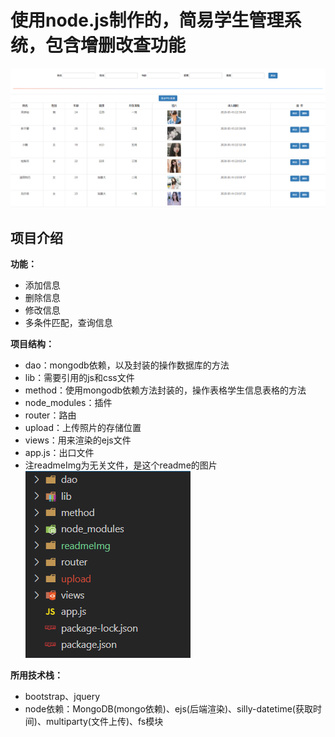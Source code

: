 # 使用node.js制作的，简易学生管理系统，包含增删改查功能
![image](https://github.com/Jackhuang-haohua/node-practice1/blob/master/readmeImg/list.png)

## 项目介绍

**功能：**
- 添加信息
- 删除信息
- 修改信息
- 多条件匹配，查询信息

**项目结构：**
- dao：mongodb依赖，以及封装的操作数据库的方法
- lib：需要引用的js和css文件
- method：使用mongodb依赖方法封装的，操作表格学生信息表格的方法
- node_modules：插件
- router：路由
- upload：上传照片的存储位置
- views：用来渲染的ejs文件
- app.js：出口文件
- 注readmeImg为无关文件，是这个readme的图片
![image](https://github.com/Jackhuang-haohua/node-practice1/blob/master/readmeImg/jiegou.png)

**所用技术栈：**
- bootstrap、jquery
- node依赖：MongoDB(mongo依赖)、ejs(后端渲染)、silly-datetime(获取时间)、multiparty(文件上传)、fs模块
